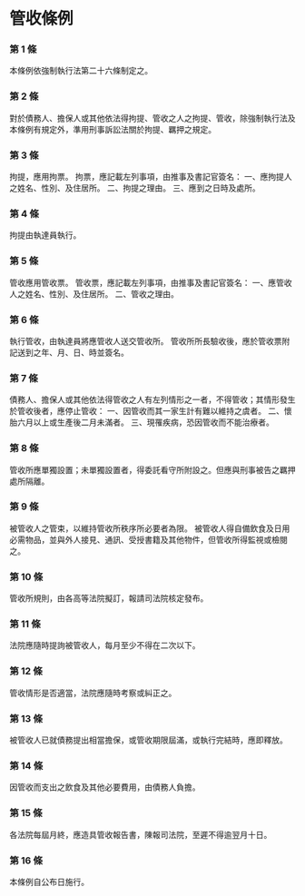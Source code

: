 # 管收條例

### 第 1 條

本條例依強制執行法第二十六條制定之。

### 第 2 條

對於債務人、擔保人或其他依法得拘提、管收之人之拘提、管收，除強制執行法及本條例有規定外，準用刑事訴訟法關於拘提、羈押之規定。

### 第 3 條

拘提，應用拘票。
拘票，應記載左列事項，由推事及書記官簽名：
一、應拘提人之姓名、性別、及住居所。
二、拘提之理由。
三、應到之日時及處所。

### 第 4 條

拘提由執達員執行。

### 第 5 條

管收應用管收票。
管收票，應記載左列事項，由推事及書記官簽名：
一、應管收人之姓名、性別、及住居所。
二、管收之理由。

### 第 6 條

執行管收，由執達員將應管收人送交管收所。
管收所所長驗收後，應於管收票附記送到之年、月、日、時並簽名。

### 第 7 條

債務人、擔保人或其他依法得管收之人有左列情形之一者，不得管收；其情形發生於管收後者，應停止管收：
一、因管收而其一家生計有難以維持之虞者。
二、懷胎六月以上或生產後二月未滿者。
三、現罹疾病，恐因管收而不能治療者。

### 第 8 條

管收所應單獨設置；未單獨設置者，得委託看守所附設之。但應與刑事被告之羈押處所隔離。

### 第 9 條

被管收人之管束，以維持管收所秩序所必要者為限。
被管收人得自備飲食及日用必需物品，並與外人接見、通訊、受授書籍及其他物件，但管收所得監視或檢閱之。

### 第 10 條

管收所規則，由各高等法院擬訂，報請司法院核定發布。

### 第 11 條

法院應隨時提詢被管收人，每月至少不得在二次以下。

### 第 12 條

管收情形是否適當，法院應隨時考察或糾正之。

### 第 13 條

被管收人已就債務提出相當擔保，或管收期限屆滿，或執行完結時，應即釋放。

### 第 14 條

因管收而支出之飲食及其他必要費用，由債務人負擔。

### 第 15 條

各法院每屆月終，應造具管收報告書，陳報司法院，至遲不得逾翌月十日。

### 第 16 條

本條例自公布日施行。
